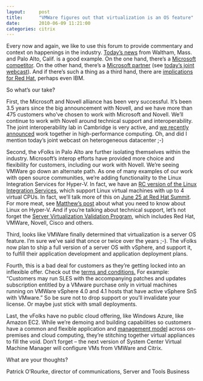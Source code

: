 ```yaml
---
layout:     post
title:      "VMWare figures out that virtualization is an OS feature"
date:       2010-06-09 11:21:00
categories: citrix
---
```

Every now and again, we like to use this forum to provide commentary and context on happenings in the industry. [Today’s news](http://www.marketwatch.com/story/vmware-and-novell-expand-strategic-partnership-to-deliver-and-support-suser-linux-enterprise-server-for-vmware-vspheretm-environments-2010-06-09?reflink=MW_news_stmp) from Waltham, Mass. and Palo Alto, Calif. is a good example. On the one hand, there’s a [Microsoft competitor](http://blog.seattlepi.com/microsoft/archives/208984.asp#extended). On the other hand, there’s a [Microsoft partner](http://www.moreinterop.com/community.aspx) (see [today’s joint webcast](http://fcw.com/webcasts/2010/06/from-collaboration-to-the-private-cloud-future-proofing-your-data-center.aspx?tc=page0)). And if there’s such a thing as a third hand, there are [implications for Red Hat](http://searchservervirtualization.techtarget.com/news/article/0,289142,sid94_gci1514432,00.html), perhaps even IBM. 

So what’s our take?

First, the Microsoft and Novell alliance has been very successful. It’s been 3.5 years since the big announcement with Novell, and we have more than 475 customers who’ve chosen to work with Microsoft and Novell. We’ll continue to work with Novell around technical support and interoperability. The joint interoperability lab in Cambridge is very active, and [we recently announced](http://www.prnewswire.com/news-releases/microsoft-and-novell-collaborate-to-deliver-hybrid-options-for-high-performance-computing-95296474.html) work together in high-performance computing. Oh, and did I mention today’s joint webcast on heterogeneous datacenter ;-)

Second, the vFolks in Palo Alto are further isolating themselves within the industry. Microsoft’s interop efforts have provided more choice and flexibility for customers, including our work with Novell. We’re seeing VMWare go down an alternate path. As one of many examples of our work with open source communities, we’re adding functionality to the Linux Integration Services for Hyper-V. In fact, we have an [RC version of the Linux Integration Services](http://blogs.technet.com/b/virtualization/archive/2010/05/05/linux-integration-services-v2-1-release-candidate-now-available.aspx), which support Linux virtual machines with up to 4 virtual CPUs. In fact, we’ll talk more of this on [June 25 at Red Hat Summit](http://www.redhat.com/promo/summit/2010/sessions/). For more meat, see [Matthew’s post](http://blog.allanglesit.com/Blog/tabid/66/EntryId/59/Eight-Things-You-Need-To-Know-About-Linux-on-Hyper-V.aspx) about what you need to know about Linux on Hyper-V. And if you’re talking about technical support, let’s not forget the [Server Virtualization Validation Program](http://windowsservercatalog.com/results.aspx?&bCatID=1521&cpID=0&avc=0&ava=0&avq=0&OR=1&PGS=25), which includes Red Hat, VMWare, Novell, Cisco and others.

Third, looks like VMWare finally determined that virtualization is a server OS feature. I’m sure we’ve said that once or twice over the years ;-). The vFolks now plan to ship a full version of a server OS with vSphere, and support it, to fulfill their application development and application deployment plans. 

Fourth, this is a bad deal for customers as they’re getting locked into an inflexible offer. Check out the [terms and conditions.](http://www.vmware.com/landing_pages/sles-for-vmware/index.html) For example: “Customers may run SLES with the accompanying patches and updates subscription entitled by a VMware purchase only in virtual machines running on VMWare vSphere 4.0 and 4.1 hosts that have active vSphere SnS with VMware.” So be sure not to drop support or you’ll invalidate your license. Or maybe just stick with small deployments.

Last, the vFolks have no public cloud offering, like Windows Azure, like Amazon EC2. While we’re demoing and building capabilities so customers have a common and flexible application and [management model](http://www.microsoft.com/presspass/presskits/cloud/videogallery.aspx?contentID=cloud_MMS2010_day1KeynoteClip4&WT.z_convert=Share) across on-premises and cloud computing, they’re stitching together virtual appliances to fill the void. Don’t forget – the next version of System Center Virtual Machine Manager will configure VMs from VMWare and Citrix.

What are your thoughts?

Patrick O’Rourke, director of communications, Server and Tools Business
